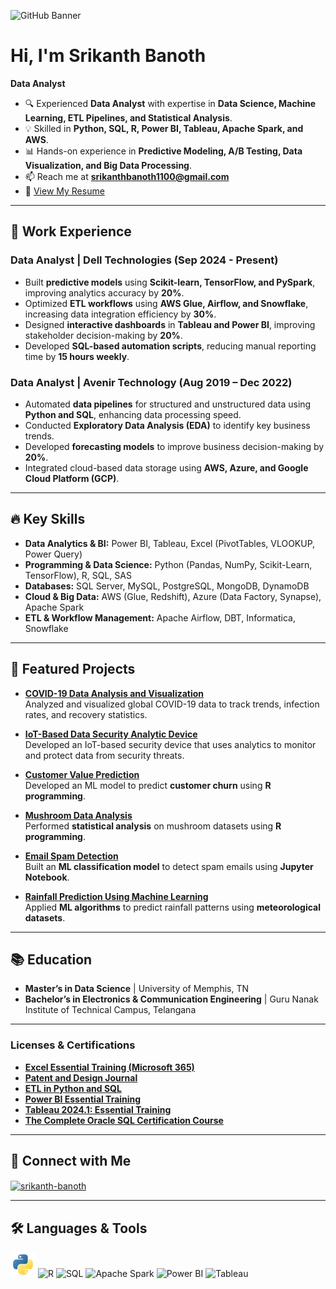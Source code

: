 ![GitHub Banner](https://github.com/srikanthbanoth6160/srikanthbanoth6160/assets/155794659/860ba962-ad5f-4445-98fd-a5f109adab76)

# Hi, I'm Srikanth Banoth  

**Data Analyst**  

- 🔍 Experienced **Data Analyst** with expertise in **Data Science, Machine Learning, ETL Pipelines, and Statistical Analysis**.  
- 💡 Skilled in **Python, SQL, R, Power BI, Tableau, Apache Spark, and AWS**.  
- 📊 Hands-on experience in **Predictive Modeling, A/B Testing, Data Visualization, and Big Data Processing**.  
- 📫 Reach me at **srikanthbanoth1100@gmail.com**  
- 📄 [View My Resume](https://drive.google.com/drive/home)  

---

## 💼 Work Experience  

### **Data Analyst | Dell Technologies (Sep 2024 - Present)**  
- Built **predictive models** using **Scikit-learn, TensorFlow, and PySpark**, improving analytics accuracy by **20%**.  
- Optimized **ETL workflows** using **AWS Glue, Airflow, and Snowflake**, increasing data integration efficiency by **30%**.  
- Designed **interactive dashboards** in **Tableau and Power BI**, improving stakeholder decision-making by **20%**.  
- Developed **SQL-based automation scripts**, reducing manual reporting time by **15 hours weekly**.  

### **Data Analyst | Avenir Technology (Aug 2019 – Dec 2022)**  
- Automated **data pipelines** for structured and unstructured data using **Python and SQL**, enhancing data processing speed.  
- Conducted **Exploratory Data Analysis (EDA)** to identify key business trends.  
- Developed **forecasting models** to improve business decision-making by **20%**.  
- Integrated cloud-based data storage using **AWS, Azure, and Google Cloud Platform (GCP)**.  

---

## 🔥 Key Skills  

- **Data Analytics & BI:** Power BI, Tableau, Excel (PivotTables, VLOOKUP, Power Query)  
- **Programming & Data Science:** Python (Pandas, NumPy, Scikit-Learn, TensorFlow), R, SQL, SAS  
- **Databases:** SQL Server, MySQL, PostgreSQL, MongoDB, DynamoDB  
- **Cloud & Big Data:** AWS (Glue, Redshift), Azure (Data Factory, Synapse), Apache Spark  
- **ETL & Workflow Management:** Apache Airflow, DBT, Informatica, Snowflake  

---

## 📌 Featured Projects  

- **[COVID-19 Data Analysis and Visualization](https://github.com/srikanthbanoth6160/COVID-19-Data-Analysis-and-Visualization/blob/main/README.md)**  
   Analyzed and visualized global COVID-19 data to track trends, infection rates, and recovery statistics.  

- **[IoT-Based Data Security Analytic Device](https://github.com/srikanthbanoth6160/IoT-Based-Data-Security-Analytic-Device/blob/main/README.md)**  
   Developed an IoT-based security device that uses analytics to monitor and protect data from security threats. 

- **[Customer Value Prediction](https://github.com/srikanthbanoth6160/Customer-value-Prediction-using-iranian-churn-dataset)**  
   Developed an ML model to predict **customer churn** using **R programming**.  

- **[Mushroom Data Analysis](https://github.com/srikanthbanoth6160/Secondary-Mushroom-Data-Using-R-programming)**  
   Performed **statistical analysis** on mushroom datasets using **R programming**.  

- **[Email Spam Detection](https://github.com/srikanthbanoth6160/Email-Spam-Detection-using-machine-learning)**  
   Built an **ML classification model** to detect spam emails using **Jupyter Notebook**.  

- **[Rainfall Prediction Using Machine Learning](https://github.com/srikanthbanoth6160/Rain-Fall-Detection-using-Machine-Learning)**  
   Applied **ML algorithms** to predict rainfall patterns using **meteorological datasets**.  

---

## 📚 Education  

- **Master’s in Data Science** | University of Memphis, TN  
- **Bachelor’s in Electronics & Communication Engineering** | Guru Nanak Institute of Technical Campus, Telangana  

---

### Licenses & Certifications

- **[Excel Essential Training (Microsoft 365)](https://www.linkedin.com/in/srikanth-banoth-736987210/details/certifications/1738956415037/single-media-viewer/?profileId=ACoAADWJp1oBiiZ9E_0gJEH8T0Lex4uFk2BpxPM)**  
- **[Patent and Design Journal](https://www.linkedin.com/in/srikanth-banoth-736987210/details/certifications/1732069705/multiple-media-viewer/?profileId=ACoAADWJp1oBiiZ9E_0gJEH8T0Lex4uFk2BpxPM&treasuryMediaId=1739462237816)**  
- **[ETL in Python and SQL](https://www.linkedin.com/in/srikanth-banoth-736987210/details/certifications/1738258203159/single-media-viewer/?profileId=ACoAADWJp1oBiiZ9E_0gJEH8T0Lex4uFk2BpxPM)**  
- **[Power BI Essential Training](https://www.linkedin.com/in/srikanth-banoth-736987210/details/certifications/1737662155447/single-media-viewer/?profileId=ACoAADWJp1oBiiZ9E_0gJEH8T0Lex4uFk2BpxPM)**  
- **[Tableau 2024.1: Essential Training](https://www.linkedin.com/in/srikanth-banoth-736987210/details/certifications/1732235759599/single-media-viewer/?profileId=ACoAADWJp1oBiiZ9E_0gJEH8T0Lex4uFk2BpxPM)**  
- **[The Complete Oracle SQL Certification Course](https://www.linkedin.com/in/srikanth-banoth-736987210/details/certifications/1729892479340/single-media-viewer/?profileId=ACoAADWJp1oBiiZ9E_0gJEH8T0Lex4uFk2BpxPM)**    
---

## 🤝 Connect with Me  

<p align="left">
<a href="https://www.linkedin.com/in/srikanth-banoth-736987210/" target="blank">
<img align="center" src="https://img.shields.io/badge/LinkedIn-0077B5?style=flat&logo=linkedin&logoColor=white" alt="srikanth-banoth" /></a>
</p>

---

## 🛠 Languages & Tools  

<p align="left">
  <img src="https://raw.githubusercontent.com/devicons/devicon/master/icons/python/python-original.svg" alt="Python" width="40" height="40"/> 
  <img src="https://www.r-project.org/logo/Rlogo.png" alt="R" width="40" height="40"/> 
  <img src="https://www.svgrepo.com/show/303229/microsoft-sql-server-logo.svg" alt="SQL" width="40" height="40"/> 
  <img src="https://spark.apache.org/images/spark-logo-trademark.png" alt="Apache Spark" width="40" height="40"/> 
  <img src="https://upload.wikimedia.org/wikipedia/commons/9/91/Power_bi_logo_black.svg" alt="Power BI" width="40" height="40"/>
  <img src="https://upload.wikimedia.org/wikipedia/commons/1/10/Tableau_Software_logo.svg" alt="Tableau" width="80" height="40"/>
</p>
